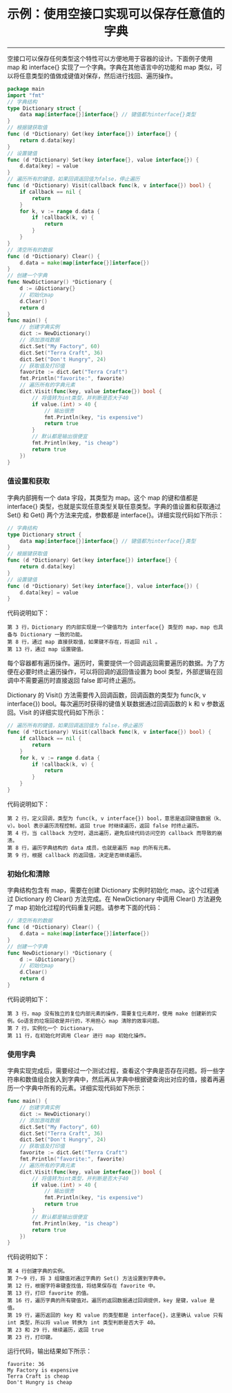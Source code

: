 <center><h1>示例：使用空接口实现可以保存任意值的字典</h1></center>

---

空接口可以保存任何类型这个特性可以方便地用于容器的设计。下面例子使用 map 和 interface{} 实现了一个字典。字典在其他语言中的功能和 map 类似，可以将任意类型的值做成键值对保存，然后进行找回、遍历操作。

```go
package main
import "fmt"
// 字典结构
type Dictionary struct {
    data map[interface{}]interface{} // 键值都为interface{}类型
}
// 根据键获取值
func (d *Dictionary) Get(key interface{}) interface{} {
    return d.data[key]
}
// 设置键值
func (d *Dictionary) Set(key interface{}, value interface{}) {
    d.data[key] = value
}
// 遍历所有的键值，如果回调返回值为false，停止遍历
func (d *Dictionary) Visit(callback func(k, v interface{}) bool) {
    if callback == nil {
        return
    }
    for k, v := range d.data {
        if !callback(k, v) {
            return
        }
    }
}
// 清空所有的数据
func (d *Dictionary) Clear() {
    d.data = make(map[interface{}]interface{})
}
// 创建一个字典
func NewDictionary() *Dictionary {
    d := &Dictionary{}
    // 初始化map
    d.Clear()
    return d
}
func main() {
    // 创建字典实例
    dict := NewDictionary()
    // 添加游戏数据
    dict.Set("My Factory", 60)
    dict.Set("Terra Craft", 36)
    dict.Set("Don't Hungry", 24)
    // 获取值及打印值
    favorite := dict.Get("Terra Craft")
    fmt.Println("favorite:", favorite)
    // 遍历所有的字典元素
    dict.Visit(func(key, value interface{}) bool {
        // 将值转为int类型，并判断是否大于40
        if value.(int) > 40 {
            // 输出很贵
            fmt.Println(key, "is expensive")
            return true
        }
        // 默认都是输出很便宜
        fmt.Println(key, "is cheap")
        return true
    })
}
```

### 值设置和获取

字典内部拥有一个 data 宇段，其类型为 map。这个 map 的键和值都是 interface{} 类型，也就是实现任意类型关联任意类型。字典的值设置和获取通过 Set() 和 Get() 两个方法来完成，参数都是 interface{}。详细实现代码如下所示：

```go
// 字典结构
type Dictionary struct {
    data map[interface{}]interface{} // 键值都为interface{}类型
}
// 根据键获取值
func (d *Dictionary) Get(key interface{}) interface{} {
    return d.data[key]
}
// 设置键值
func (d *Dictionary) Set(key interface{}, value interface{}) {
    d.data[key] = value
}
```

代码说明如下：

```
第 3 行，Dictionary 的内部实现是一个键值均为 interface{} 类型的 map，map 也具备与 Dictionary 一致的功能。
第 8 行，通过 map 直接获取值，如果键不存在，将返回 nil 。
第 13 行，通过 map 设置键值。
```

每个容器都有遍历操作。遍历时，需要提供一个回调返回需要遍历的数据。为了方便在必要时终止遍历操作，可以将回调的返回值设置为 bool 类型，外部逻辑在回调中不需要遍历时直接返回 false 即可终止遍历。

Dictionary 的 Visit() 方法需要传入回调函数，回调函数的类型为 func(k, v interface{}) bool。每次遍历时获得的键值关联数据通过回调函数的 k 和 v 参数返回。Visit 的详细实现代码如下所示：

```go
// 遍历所有的键值，如果回调返回值为 false，停止遍历
func (d *Dictionary) Visit(callback func(k, v interface{}) bool) {
    if callback == nil {
        return
    }
    for k, v := range d.data {
        if !callback(k, v) {
            return
        }
    }
}
```

代码说明如下：

```
第 2 行，定义回调，类型为 func(k, v interface{}) bool，意思是返回键值数据（k、v）。bool 表示遍历流程控制，返回 true 时继续遍历，返回 false 时终止遍历。
第 4 行，当 callback 为空时，退出遍历，避免后续代码访问空的 callback 而导致的崩溃。
第 8 行，遍历字典结构的 data 成员，也就是遍历 map 的所有元素。
第 9 行，根据 callback 的返回值，决定是否继续遍历。
```

### 初始化和清除

字典结构包含有 map，需要在创建 Dictionary 实例时初始化 map。这个过程通过 Dictionary 的 Clear() 方法完成。在 NewDictionary 中调用 Clear() 方法避免了 map 初始化过程的代码重复问题。请参考下面的代码：

```go
// 清空所有的数据
func (d *Dictionary) Clear() {
    d.data = make(map[interface{}]interface{})
}
// 创建一个字典
func NewDictionary() *Dictionary {
    d := &Dictionary{}
    // 初始化map
    d.Clear()
    return d
}
```

代码说明如下：

```
第 3 行，map 没有独立的复位内部元素的操作，需要复位元素时，使用 make 创建新的实例。Go语言的垃圾回收是并行的，不用担心 map 清除的效率问题。
第 7 行，实例化一个 Dictionary。
第 11 行，在初始化时调用 Clear 进行 map 初始化操作。
```

### 使用字典

字典实现完成后，需要经过一个测试过程，查看这个字典是否存在问题。将一些字符串和数值组合放入到字典中，然后再从字典中根据键查询出对应的值，接着再遍历一个字典中所有的元素。详细实现代码如下所示：

```go
func main() {
    // 创建字典实例
    dict := NewDictionary()
    // 添加游戏数据
    dict.Set("My Factory", 60)
    dict.Set("Terra Craft", 36)
    dict.Set("Don't Hungry", 24)
    // 获取值及打印值
    favorite := dict.Get("Terra Craft")
    fmt.Println("favorite:", favorite)
    // 遍历所有的字典元素
    dict.Visit(func(key, value interface{}) bool {
        // 将值转为int类型，并判断是否大于40
        if value.(int) > 40 {
            // 输出很贵
            fmt.Println(key, "is expensive")
            return true
        }
        // 默认都是输出很便宜
        fmt.Println(key, "is cheap")
        return true
    })
}
```

代码说明如下：

```
第 4 行创建字典的实例。
第 7～9 行，将 3 组键值对通过字典的 Set() 方法设置到字典中。
第 12 行，根据字符串键查找值，将结果保存在 favorite 中。
第 13 行，打印 favorite 的值。
第 16 行，遍历字典的所有键值对。遍历的返回数据通过回调提供，key 是键，value 是值。
第 19 行，遍历返回的 key 和 value 的类型都是 interface{}，这里确认 value 只有 int 类型，所以将 value 转换为 int 类型判断是否大于 40。
第 23 和 29 行，继续遍历，返回 true
第 23 行，打印键。
```

运行代码，输出结果如下所示：

```
favorite: 36
My Factory is expensive
Terra Craft is cheap
Don't Hungry is cheap
```
